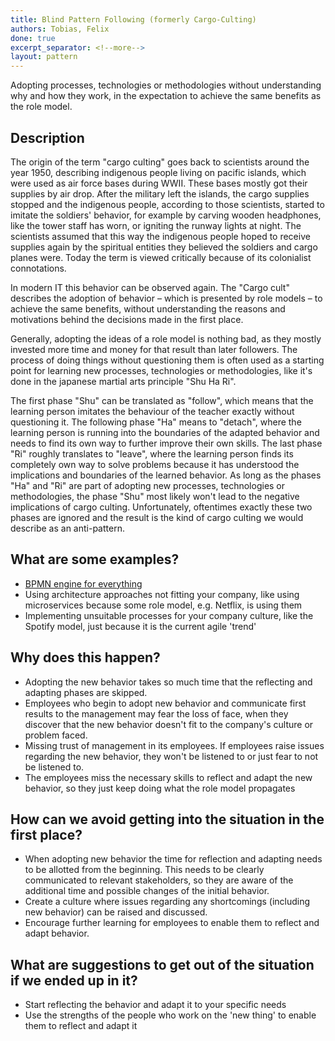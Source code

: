 ```yaml
---
title: Blind Pattern Following (formerly Cargo-Culting)
authors: Tobias, Felix
done: true
excerpt_separator: <!--more-->
layout: pattern
---
```

Adopting processes, technologies or methodologies without understanding why and how they work, in the expectation to achieve the same benefits as the role model.
<!--more-->

## Description
The origin of the term "cargo culting" goes back to scientists around the year 1950, describing indigenous people living on pacific islands, which were used as air force bases during WWII. These bases mostly got their supplies by air drop. After the military left the islands, the cargo supplies stopped and the indigenous people, according to those scientists, started to imitate the soldiers' behavior, for example by carving wooden headphones, like the tower staff has worn, or igniting the runway lights at night. The scientists assumed that this way the indigenous people hoped to receive supplies again by the spiritual entities they believed the soldiers and cargo planes were. Today the term is viewed critically because of its colonialist connotations.

In modern IT this behavior can be observed again. The "Cargo cult" describes the adoption of behavior – which is presented by role models – to achieve the same benefits, without understanding the reasons and motivations behind the decisions made in the first place.

Generally, adopting the ideas of a role model is nothing bad, as they mostly invested more time and money for that result than later followers. The process of doing things without questioning them is often used as a starting point for learning new processes, technologies or methodologies, like it's done in the japanese martial arts principle "Shu Ha Ri".

The first phase "Shu" can be translated as "follow", which means that the learning person imitates the behaviour of the teacher exactly without questioning it. The following phase "Ha" means to "detach", where the learning person is running into the boundaries of the adapted behavior and needs to find its own way to further improve their own skills.
The last phase "Ri" roughly translates to "leave", where the learning person finds its completely own way to solve problems because it has understood the implications and boundaries of the learned behavior. As long as the phases "Ha" and "Ri" are part of adopting new processes, technologies or methodologies, the phase "Shu" most likely won't lead to the negative implications of cargo culting. Unfortunately, oftentimes exactly these two phases are ignored and the result is the kind of cargo culting we would describe as an anti-pattern.

## What are some examples?
- [BPMN engine for everything](../case_studies/using_a_bpmn_engine_for_everything.html)
- Using architecture approaches not fitting your company, like using microservices because some role model, e.g. Netflix, is using them
- Implementing unsuitable processes for your company culture, like the Spotify model, just because it is the current agile 'trend'

## Why does this happen?
- Adopting the new behavior takes so much time that the reflecting and adapting phases are skipped.
- Employees who begin to adopt new behavior and communicate first results to the management may fear the loss of face, when they discover that the new behavior doesn't fit to the company's culture or problem faced.
- Missing trust of management in its employees. If employees raise issues regarding the new behavior, they won't be listened to or just fear to not be listened to.
- The employees miss the necessary skills to reflect and adapt the new behavior, so they just keep doing what the role model propagates

## How can we avoid getting into the situation in the first place?
- When adopting new behavior the time for reflection and adapting needs to be allotted from the beginning. This needs to be clearly communicated to relevant stakeholders, so they are aware of the additional time and possible changes of the initial behavior.
- Create a culture where issues regarding any shortcomings (including new behavior) can be raised and discussed.
- Encourage further learning for employees to enable them to reflect and adapt behavior.

## What are suggestions to get out of the situation if we ended up in it?
- Start reflecting the behavior and adapt it to your specific needs
- Use the strengths of the people who work on the 'new thing' to enable them to reflect and adapt it
